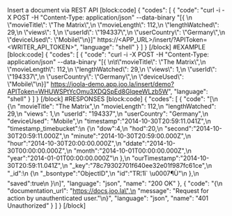 Insert a document via REST API
[block:code]
{
  "codes": [
    {
      "code": "curl -i -X POST -H \"Content-Type: application/json\" --data-binary \"[{ \n  \\\"movieTitle\\\": \\\"The Matrix\\\",\n  \\\"movieLength\\\": 112,\n  \\\"lengthWatched\\\": 29,\n  \\\"views\\\": 1,\n  \\\"userId\\\": \\\"194337\\\",\n  \\\"userCountry\\\": \\\"Germany\\\",\n  \\\"deviceUsed\\\": \\\"Mobile\\\"\n}]\" https://<APP_URL>/insert/<COLLECTION>?APIToken=<WRITER_API_TOKEN>",
      "language": "shell"
    }
  ]
}
[/block]
#EXAMPLE
[block:code]
{
  "codes": [
    {
      "code": "curl -i -X POST -H \"Content-Type: application/json\" --data-binary \"[{ \n\t\\\"movieTitle\\\": \\\"The Matrix\\\",\n  \\\"movieLength\\\": 112,\n  \\\"lengthWatched\\\": 29,\n  \\\"views\\\": 1,\n  \\\"userId\\\": \\\"194337\\\",\n  \\\"userCountry\\\": \\\"Germany\\\",\n  \\\"deviceUsed\\\": \\\"Mobile\\\"\n}]\" https://joola-demo.app.joo.la/insert/demo?APIToken=WHUWSPtYcOmu3XDQSpEd8GlqeeWLzb5W",
      "language": "shell"
    }
  ]
}
[/block]
#RESPONSES
[block:code]
{
  "codes": [
    {
      "code": "[\n  {\n    \"movieTitle\": \"The Matrix\",\n    \"movieLength\": 112,\n    \"lengthWatched\": 29,\n    \"views\": 1,\n    \"userId\": \"194337\",\n    \"userCountry\": \"Germany\",\n    \"deviceUsed\": \"Mobile\",\n    \"timestamp\":\"2014-10-30T20:59:11.041Z\",\n    \"timestamp_timebucket\":\n      {\n        \"dow\":4,\n        \"hod\":20,\n        \"second\":\"2014-10-30T20:59:11.000Z\",\n        \"minute\":\"2014-10-30T20:59:00.000Z\",\n        \"hour\":\"2014-10-30T20:00:00.000Z\",\n        \"ddate\":\"2014-10-30T00:00:00.000Z\",\n        \"month\":\"2014-10-01T00:00:00.000Z\",\n        \"year\":\"2014-01-01T00:00:00.000Z\"\n      },\n    \"ourTimestamp\":\"2014-10-30T20:59:11.041Z\",\n    \"_key\":\"78c79302701f640ee32e01f987fc61ce\",\n    \"_id\":\n      {\n        \"_bsontype\":\"ObjectID\",\n        \"id\":\"TR¦1î` \\u0007¶Ù\"\n      },\n    \"saved\":true\n  }\n]",
      "language": "json",
      "name": "200 OK"
    },
    {
      "code": "{\n \"documentation_url\": \"https://docs.joo.la\",\n \"message\": \"Request for action by unauthenticated user.\"\n}",
      "language": "json",
      "name": "401 Unauthorized"
    }
  ]
}
[/block]